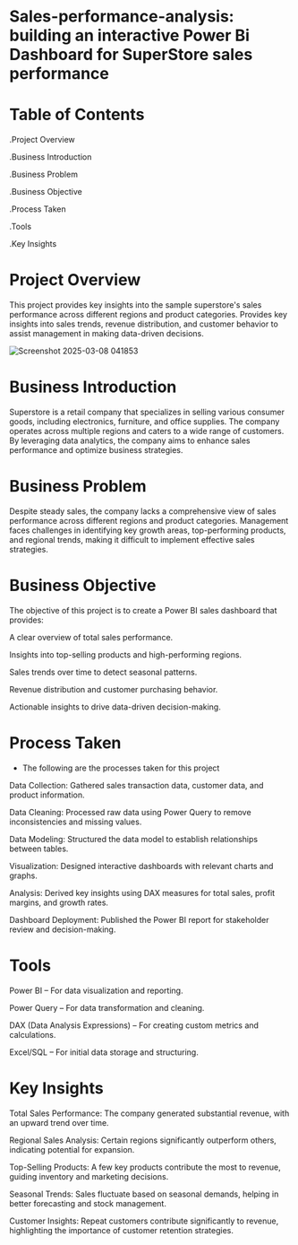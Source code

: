 # Sales-performance-analysis: building an interactive Power Bi Dashboard for SuperStore sales performance 
# Table of Contents

.Project Overview

.Business Introduction

.Business Problem

.Business Objective

.Process Taken

.Tools

.Key Insights

# Project Overview

This project provides key insights into the sample superstore's sales performance across different regions and product categories. Provides key insights into sales trends, revenue distribution, and customer behavior to assist management in making data-driven decisions.




![Screenshot 2025-03-08 041853](https://github.com/user-attachments/assets/f5d34a40-4ae4-4139-8025-e2fc0e9ac103)




# Business Introduction

Superstore is a retail company that specializes in selling various consumer goods, including electronics, furniture, and office supplies. The company operates across multiple regions and caters to a wide range of customers. By leveraging data analytics, the company aims to enhance sales performance and optimize business strategies.

# Business Problem

Despite steady sales, the company lacks a comprehensive view of sales performance across different regions and product categories. Management faces challenges in identifying key growth areas, top-performing products, and regional trends, making it difficult to implement effective sales strategies.

# Business Objective

The objective of this project is to create a Power BI sales dashboard that provides:

A clear overview of total sales performance.

Insights into top-selling products and high-performing regions.

Sales trends over time to detect seasonal patterns.

Revenue distribution and customer purchasing behavior.

Actionable insights to drive data-driven decision-making.

# Process Taken
- The following are the processes taken for this project

Data Collection: Gathered sales transaction data, customer data, and product information.

Data Cleaning: Processed raw data using Power Query to remove inconsistencies and missing values.

Data Modeling: Structured the data model to establish relationships between tables.

Visualization: Designed interactive dashboards with relevant charts and graphs.

Analysis: Derived key insights using DAX measures for total sales, profit margins, and growth rates.

Dashboard Deployment: Published the Power BI report for stakeholder review and decision-making.

# Tools

Power BI – For data visualization and reporting.

Power Query – For data transformation and cleaning.

DAX (Data Analysis Expressions) – For creating custom metrics and calculations.

Excel/SQL – For initial data storage and structuring.

# Key Insights

Total Sales Performance: The company generated substantial revenue, with an upward trend over time.

Regional Sales Analysis: Certain regions significantly outperform others, indicating potential for expansion.

Top-Selling Products: A few key products contribute the most to revenue, guiding inventory and marketing decisions.

Seasonal Trends: Sales fluctuate based on seasonal demands, helping in better forecasting and stock management.

Customer Insights: Repeat customers contribute significantly to revenue, highlighting the importance of customer retention strategies.
 
